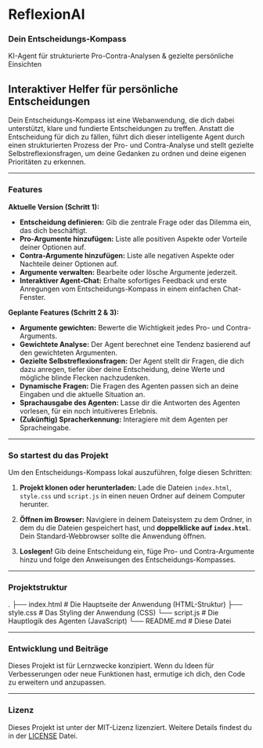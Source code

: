 # ReflexionAI

### Dein Entscheidungs-Kompass

KI-Agent für strukturierte Pro-Contra-Analysen &amp; gezielte persönliche Einsichten

## Interaktiver Helfer für persönliche Entscheidungen

Dein Entscheidungs-Kompass ist eine Webanwendung, die dich dabei unterstützt, klare und fundierte Entscheidungen zu treffen. Anstatt die Entscheidung für dich zu fällen, führt dich dieser intelligente Agent durch einen strukturierten Prozess der Pro- und Contra-Analyse und stellt gezielte Selbstreflexionsfragen, um deine Gedanken zu ordnen und deine eigenen Prioritäten zu erkennen.

---

### Features

**Aktuelle Version (Schritt 1):**

* **Entscheidung definieren:** Gib die zentrale Frage oder das Dilemma ein, das dich beschäftigt.
* **Pro-Argumente hinzufügen:** Liste alle positiven Aspekte oder Vorteile deiner Optionen auf.
* **Contra-Argumente hinzufügen:** Liste alle negativen Aspekte oder Nachteile deiner Optionen auf.
* **Argumente verwalten:** Bearbeite oder lösche Argumente jederzeit.
* **Interaktiver Agent-Chat:** Erhalte sofortiges Feedback und erste Anregungen vom Entscheidungs-Kompass in einem einfachen Chat-Fenster.

**Geplante Features (Schritt 2 & 3):**

* **Argumente gewichten:** Bewerte die Wichtigkeit jedes Pro- und Contra-Arguments.
* **Gewichtete Analyse:** Der Agent berechnet eine Tendenz basierend auf den gewichteten Argumenten.
* **Gezielte Selbstreflexionsfragen:** Der Agent stellt dir Fragen, die dich dazu anregen, tiefer über deine Entscheidung, deine Werte und mögliche blinde Flecken nachzudenken.
* **Dynamische Fragen:** Die Fragen des Agenten passen sich an deine Eingaben und die aktuelle Situation an.
* **Sprachausgabe des Agenten:** Lasse dir die Antworten des Agenten vorlesen, für ein noch intuitiveres Erlebnis.
* **(Zukünftig) Spracherkennung:** Interagiere mit dem Agenten per Spracheingabe.

---

### So startest du das Projekt

Um den Entscheidungs-Kompass lokal auszuführen, folge diesen Schritten:

1.  **Projekt klonen oder herunterladen:**
    Lade die Dateien `index.html`, `style.css` und `script.js` in einen neuen Ordner auf deinem Computer herunter.

2.  **Öffnen im Browser:**
    Navigiere in deinem Dateisystem zu dem Ordner, in dem du die Dateien gespeichert hast, und **doppelklicke auf `index.html`**. Dein Standard-Webbrowser sollte die Anwendung öffnen.

3.  **Loslegen!**
    Gib deine Entscheidung ein, füge Pro- und Contra-Argumente hinzu und folge den Anweisungen des Entscheidungs-Kompasses.

---

### Projektstruktur  

.
├── index.html          # Die Hauptseite der Anwendung (HTML-Struktur)
├── style.css           # Das Styling der Anwendung (CSS)
└── script.js           # Die Hauptlogik des Agenten (JavaScript)
└── README.md           # Diese Datei


---

### Entwicklung und Beiträge

Dieses Projekt ist für Lernzwecke konzipiert. Wenn du Ideen für Verbesserungen oder neue Funktionen hast, ermutige ich dich, den Code zu erweitern und anzupassen.

---

### Lizenz

Dieses Projekt ist unter der MIT-Lizenz lizenziert. Weitere Details findest du in der [LICENSE](LICENSE) Datei.